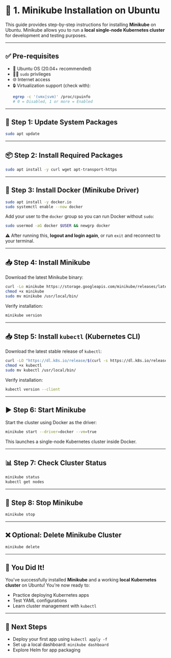 # 🚀 1. Minikube Installation on Ubuntu

This guide provides step-by-step instructions for installing **Minikube** on Ubuntu. Minikube allows you to run a **local single-node Kubernetes cluster** for development and testing purposes.

---

## ✅ Pre-requisites

- 🐧 Ubuntu OS (20.04+ recommended)
- 🧑‍💻 `sudo` privileges
- 🌐 Internet access
- 🔒 Virtualization support (check with):
  ```bash
  egrep -c '(vmx|svm)' /proc/cpuinfo
  # 0 = Disabled, 1 or more = Enabled
  ```

---

## 🧱 Step 1: Update System Packages

```bash
sudo apt update
```

---

## 📦 Step 2: Install Required Packages

```bash
sudo apt install -y curl wget apt-transport-https
```

---

## 🐳 Step 3: Install Docker (Minikube Driver)

```bash
sudo apt install -y docker.io
sudo systemctl enable --now docker
```

Add your user to the `docker` group so you can run Docker without `sudo`:

```bash
sudo usermod -aG docker $USER && newgrp docker
```

⚠️ After running this, **logout and login again**, or run `exit` and reconnect to your terminal.

---

## 📥 Step 4: Install Minikube

Download the latest Minikube binary:

```bash
curl -Lo minikube https://storage.googleapis.com/minikube/releases/latest/minikube-linux-amd64
chmod +x minikube
sudo mv minikube /usr/local/bin/
```

Verify installation:

```bash
minikube version
```

---

## 📥 Step 5: Install `kubectl` (Kubernetes CLI)

Download the latest stable release of `kubectl`:

```bash
curl -LO "https://dl.k8s.io/release/$(curl -s https://dl.k8s.io/release/stable.txt)/bin/linux/amd64/kubectl"
chmod +x kubectl
sudo mv kubectl /usr/local/bin/
```

Verify installation:

```bash
kubectl version --client
```

---

## ▶️ Step 6: Start Minikube

Start the cluster using Docker as the driver:

```bash
minikube start --driver=docker --vm=true
```

This launches a single-node Kubernetes cluster inside Docker.

---

## 📊 Step 7: Check Cluster Status

```bash
minikube status
kubectl get nodes
```

---

## 🛑 Step 8: Stop Minikube

```bash
minikube stop
```

---

## ❌ Optional: Delete Minikube Cluster

```bash
minikube delete
```

---

## 🎉 You Did It!

You've successfully installed **Minikube** and a working **local Kubernetes cluster** on Ubuntu! You're now ready to:

- Practice deploying Kubernetes apps
- Test YAML configurations
- Learn cluster management with `kubectl`

---

## 🔗 Next Steps

- Deploy your first app using `kubectl apply -f`
- Set up a local dashboard: `minikube dashboard`
- Explore Helm for app packaging

